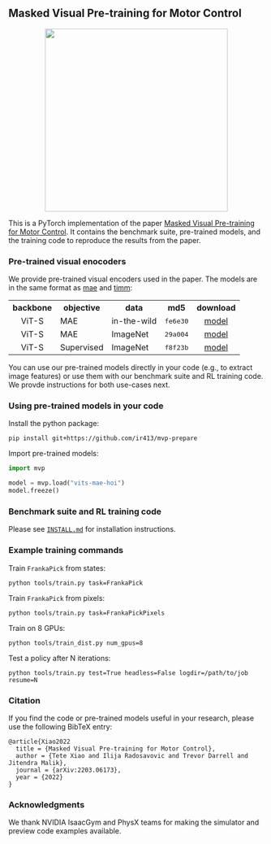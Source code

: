 ## Masked Visual Pre-training for Motor Control

<div align="center">
  <image src="assets/figs/teaser.png" width="360px" />
  <p></p>
</div>
  
This is a PyTorch implementation of the paper [Masked Visual Pre-training for Motor Control](https://arxiv.org/abs/2203.06173). It contains the benchmark suite, pre-trained models, and the training code to reproduce the results from the paper.

### Pre-trained visual enocoders

We provide pre-trained visual encoders used in the paper. The models are in the same format as [mae](https://github.com/facebookresearch/mae) and [timm](https://github.com/rwightman/pytorch-image-models):

<table><tbody>
<!-- START TABLE -->
<!-- TABLE HEADER -->
<th valign="bottom">backbone</th>
<th valign="bottom">objective</th>
<th valign="bottom">data</th>
<th valign="bottom">md5</th>
<th valign="bottom">download</th>
<!-- TABLE BODY -->
<!-- ROW MAE-HOI -->
<tr>
<td align="center">ViT-S</td>
<td align="left">MAE</td>
<td align="left">in-the-wild</td>
<td align="center"><tt>fe6e30</tt></td>
<td align="center"><a href="https://www.dropbox.com/s/51fasmar8hjfpeh/mae_pretrain_hoi_vit_small.pth?dl=1">model</a></td>
</tr>
<!-- ROW MAE-IN -->
<tr>
<td align="center">ViT-S</td>
<td align="left">MAE</td>
<td align="left">ImageNet</td>
<td align="center"><tt>29a004</tt></td>
<td align="center"><a href="https://www.dropbox.com/s/3whtrak5wsfzoaw/mae_pretrain_imagenet_vit_small.pth?dl=1">model</a></td>
</tr>
<!-- ROW Supervised-IN -->
<tr>
<td align="center">ViT-S</td>
<td align="left">Supervised</td>
<td align="left">ImageNet</td>
<td align="center"><tt>f8f23b</tt></td>
<td align="center"><a href="https://www.dropbox.com/s/dw3uf5aff6yzmx3/sup_pretrain_imagenet_vit_small.pth?dl=1">model</a></td>
</tr>
<!-- END TABLE -->
</tbody></table>

You can use our pre-trained models directly in your code (e.g., to extract image features) or use them with our benchmark suite and RL training code. We provde instructions for both use-cases next.

### Using pre-trained models in your code

Install the python package:

```
pip install git+https://github.com/ir413/mvp-prepare
```

Import pre-trained models:

```python
import mvp

model = mvp.load("vits-mae-hoi")
model.freeze()
```

### Benchmark suite and RL training code

Please see [`INSTALL.md`](INSTALL.md) for installation instructions.

### Example training commands

Train `FrankaPick` from states:

```
python tools/train.py task=FrankaPick
```

Train `FrankaPick` from pixels:

```
python tools/train.py task=FrankaPickPixels
```

Train on 8 GPUs:

```
python tools/train_dist.py num_gpus=8
```

Test a policy after N iterations:

```
python tools/train.py test=True headless=False logdir=/path/to/job resume=N
```

### Citation

If you find the code or pre-trained models useful in your research, please use the following BibTeX entry:

```
@article{Xiao2022
  title = {Masked Visual Pre-training for Motor Control},
  author = {Tete Xiao and Ilija Radosavovic and Trevor Darrell and Jitendra Malik},
  journal = {arXiv:2203.06173},
  year = {2022}
}
```

### Acknowledgments

We thank NVIDIA IsaacGym and PhysX teams for making the simulator and preview code examples available.
